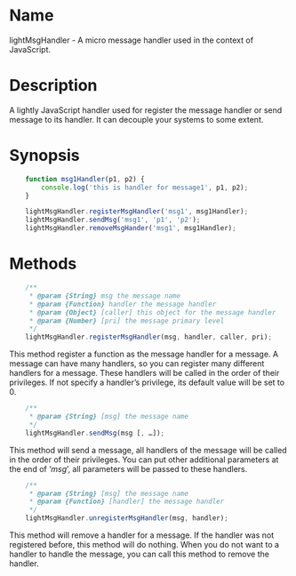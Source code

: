 Name
====

lightMsgHandler - A micro message handler used in the context of JavaScript.

Description
===========

A lightly JavaScript handler used for register the message handler or send message to its handler. It can decouple your systems to some extent.

Synopsis
========

```javascript
    function msg1Handler(p1, p2) {
        console.log('this is handler for message1', p1, p2);
    }

    lightMsgHandler.registerMsgHandler('msg1', msg1Handler);
    lightMsgHandler.sendMsg('msg1', 'p1', 'p2');
    lightMsgHandler.removeMsgHander('msg1', msg1Handler);
```

Methods
=======

```javascript
    /**
     * @param {String} msg the message name
     * @param {Function} handler the message handler
     * @param {Object} [caller] this object for the message handler
     * @param {Number} [pri] the message primary level
     */
    lightMsgHandler.registerMsgHandler(msg, handler, caller, pri);
```

This method register a function as the message handler for a message. A message can have many handlers, so you can register many different handlers for a message. These handlers will be called in the order of their privileges. If not specify a handler’s privilege, its default value will be set to 0.

```javascript
    /**
     * @param {String} [msg] the message name
     */
    lightMsgHandler.sendMsg(msg [, …]);
``` 

This method will send a message, all handlers of the message will be called in the order of their privileges. You can put other additional parameters at the end of ‘*msg*’, all parameters will be passed to these handlers.

```javascript
    /**
     * @param {String} [msg] the message name
     * @param {Function} [handler] the message handler
     */
    lightMsgHandler.unregisterMsgHandler(msg, handler);
```

This method will remove a handler for a message. If the handler was not registered before, this method will do nothing. When you do not want to a handler to handle the message, you can call this method to remove the handler.

